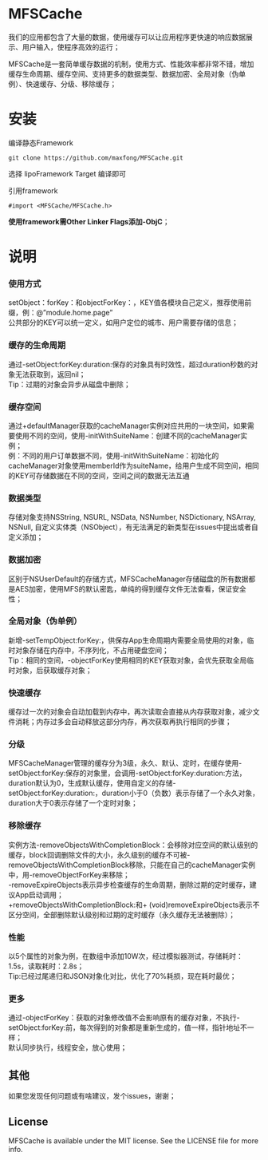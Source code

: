 # MFSCache
我们的应用都包含了大量的数据，使用缓存可以让应用程序更快速的响应数据展示、用户输入，使程序高效的运行；

MFSCache是一套简单缓存数据的机制，使用方式、性能效率都非常不错，增加缓存生命周期、缓存空间、支持更多的数据类型、数据加密、全局对象（伪单例）、快速缓存、分级、移除缓存；


# 安装
编译静态Framework
```
git clone https://github.com/maxfong/MFSCache.git
```
选择 lipoFramework Target 编译即可

引用framework

```
#import <MFSCache/MFSCache.h>
```

**使用framework需Other Linker Flags添加-ObjC**；

# 说明
### 使用方式
setObject：forKey：和objectForKey：，KEY值各模块自己定义，推荐使用前缀，例：@”module.home.page”<br/>
公共部分的KEY可以统一定义，如用户定位的城市、用户需要存储的信息；

### 缓存的生命周期
通过-setObject:forKey:duration:保存的对象具有时效性，超过duration秒数的对象无法获取到，返回nil；<br/>
Tip：过期的对象会异步从磁盘中删除；

### 缓存空间
通过+defaultManager获取的cacheManager实例对应共用的一块空间，如果需要使用不同的空间，使用-initWithSuiteName：创建不同的cacheManager实例；<br/>
例：不同的用户订单数据不同，使用-initWithSuiteName：初始化的cacheManager对象使用memberId作为suiteName，给用户生成不同空间，相同的KEY可存储数据在不同的空间，空间之间的数据无法互通

### 数据类型
存储对象支持NSString, NSURL, NSData, NSNumber, NSDictionary, NSArray, NSNull, 自定义实体类（NSObject），有无法满足的新类型在issues中提出或者自定义添加；

### 数据加密
区别于NSUserDefault的存储方式，MFSCacheManager存储磁盘的所有数据都是AES加密，使用MFS的默认密匙，单纯的得到缓存文件无法查看，保证安全性；

### 全局对象（伪单例）
新增-setTempObject:forKey:，供保存App生命周期内需要全局使用的对象，临时对象存储在内存中，不序列化，不占用硬盘空间；<br/>
Tip：相同的空间，-objectForKey使用相同的KEY获取对象，会优先获取全局临时对象，后获取缓存对象；

### 快速缓存
缓存过一次的对象会自动加载到内存中，再次读取会直接从内存获取对象，减少文件消耗；内存过多会自动释放这部分内存，再次获取再执行相同的步骤；

### 分级
MFSCacheManager管理的缓存分为3级，永久、默认、定时，在缓存使用-setObject:forKey:保存的对象里，会调用-setObject:forKey:duration:方法，duration默认为0，生成默认缓存，使用自定义的存储-setObject:forKey:duration:，duration小于0（负数）表示存储了一个永久对象，duration大于0表示存储了一个定时对象；

### 移除缓存
实例方法-removeObjectsWithCompletionBlock：会移除对应空间的默认级别的缓存，block回调删除文件的大小，永久级别的缓存不可被-removeObjectsWithCompletionBlock移除，只能在自己的cacheManager实例中，用-removeObjectForKey来移除；<br/>
-removeExpireObjects表示异步检查缓存的生命周期，删除过期的定时缓存，建议App启动调用；<br/>
+removeObjectsWithCompletionBlock:和+ (void)removeExpireObjects表示不区分空间，全部删除默认级别和过期的定时缓存（永久缓存无法被删除）；

### 性能
以5个属性的对象为例，在数组中添加10W次，经过模拟器测试，存储耗时：1.5s，读取耗时：2.8s；<br/>
Tip:已经过尾递归和JSON对象化对比，优化了70%耗损，现在耗时最优；

### 更多
通过-objectForKey：获取的对象修改值不会影响原有的缓存对象，不执行-setObject:forKey:前，每次得到的对象都是重新生成的，值一样，指针地址不一样；<br/>
默认同步执行，线程安全，放心使用；

## 其他
如果您发现任何问题或有啥建议，发个issues，谢谢；

## License
MFSCache is available under the MIT license. See the LICENSE file for more info.
